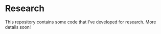 # Research

This repository contains some code that I've developed for research. More details soon!
